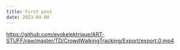 ```yaml
---
title: First post
date: 2023-04-08
---
```


https://github.com/evokelektrique/ART-STUFF/raw/master/TD/CrowdWalkingTracking/Export/export.0.mp4